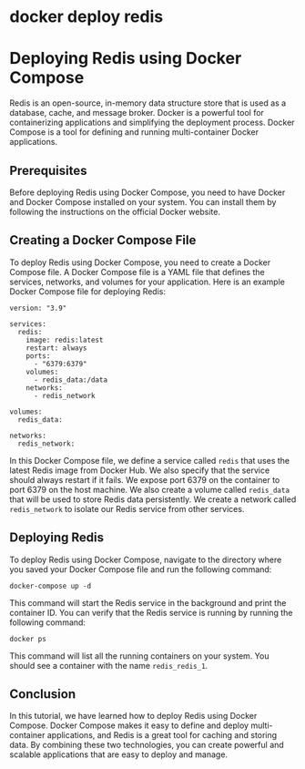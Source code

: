 # docker deploy redis

# Deploying Redis using Docker Compose

Redis is an open-source, in-memory data structure store that is used as a database, cache, and message broker. Docker is a powerful tool for containerizing applications and simplifying the deployment process. Docker Compose is a tool for defining and running multi-container Docker applications.

## Prerequisites

Before deploying Redis using Docker Compose, you need to have Docker and Docker Compose installed on your system. You can install them by following the instructions on the official Docker website.

## Creating a Docker Compose File

To deploy Redis using Docker Compose, you need to create a Docker Compose file. A Docker Compose file is a YAML file that defines the services, networks, and volumes for your application. Here is an example Docker Compose file for deploying Redis:

```
version: "3.9"

services:
  redis:
    image: redis:latest
    restart: always
    ports:
      - "6379:6379"
    volumes:
      - redis_data:/data
    networks:
      - redis_network

volumes:
  redis_data:

networks:
  redis_network:

```

In this Docker Compose file, we define a service called `redis` that uses the latest Redis image from Docker Hub. We also specify that the service should always restart if it fails. We expose port 6379 on the container to port 6379 on the host machine. We also create a volume called `redis_data` that will be used to store Redis data persistently. We create a network called `redis_network` to isolate our Redis service from other services.

## Deploying Redis

To deploy Redis using Docker Compose, navigate to the directory where you saved your Docker Compose file and run the following command:

```
docker-compose up -d

```

This command will start the Redis service in the background and print the container ID. You can verify that the Redis service is running by running the following command:

```
docker ps

```

This command will list all the running containers on your system. You should see a container with the name `redis_redis_1`.

## Conclusion

In this tutorial, we have learned how to deploy Redis using Docker Compose. Docker Compose makes it easy to define and deploy multi-container applications, and Redis is a great tool for caching and storing data. By combining these two technologies, you can create powerful and scalable applications that are easy to deploy and manage.